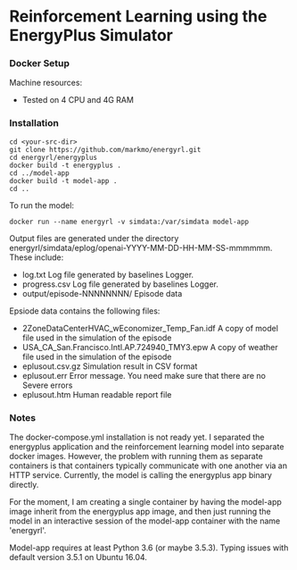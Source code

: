 # Reinforcement Learning using the EnergyPlus Simulator 

### Docker Setup

Machine resources:

* Tested on 4 CPU and 4G RAM

### Installation

    cd <your-src-dir>
    git clone https://github.com/markmo/energyrl.git
    cd energyrl/energyplus
    docker build -t energyplus .
    cd ../model-app
    docker build -t model-app .
    cd ..

To run the model:

    docker run --name energyrl -v simdata:/var/simdata model-app

Output files are generated under the directory energyrl/simdata/eplog/openai-YYYY-MM-DD-HH-MM-SS-mmmmmm. These include:

* log.txt Log file generated by baselines Logger.
* progress.csv Log file generated by baselines Logger.
* output/episode-NNNNNNNN/ Episode data

Epsiode data contains the following files:

* 2ZoneDataCenterHVAC_wEconomizer_Temp_Fan.idf A copy of model file used in the simulation of the episode
* USA_CA_San.Francisco.Intl.AP.724940_TMY3.epw A copy of weather file used in the simulation of the episode
* eplusout.csv.gz Simulation result in CSV format
* eplusout.err Error message. You need make sure that there are no Severe errors
* eplusout.htm Human readable report file


### Notes

The docker-compose.yml installation is not ready yet. I separated the energyplus application 
and the reinforcement learning model into separate docker images. However, the problem with
running them as separate containers is that containers typically communicate with one another
via an HTTP service. Currently, the model is calling the energyplus app binary directly.

For the moment, I am creating a single container by having the model-app image inherit from
the energyplus app image, and then just running the model in an interactive session of the
model-app container with the name 'energyrl'.

Model-app requires at least Python 3.6 (or maybe 3.5.3). Typing issues with default version 
3.5.1 on Ubuntu 16.04.
